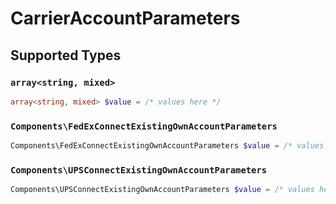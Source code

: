 # CarrierAccountParameters


## Supported Types

### `array<string, mixed>`

```php
array<string, mixed> $value = /* values here */
```

### `Components\FedExConnectExistingOwnAccountParameters`

```php
Components\FedExConnectExistingOwnAccountParameters $value = /* values here */
```

### `Components\UPSConnectExistingOwnAccountParameters`

```php
Components\UPSConnectExistingOwnAccountParameters $value = /* values here */
```

